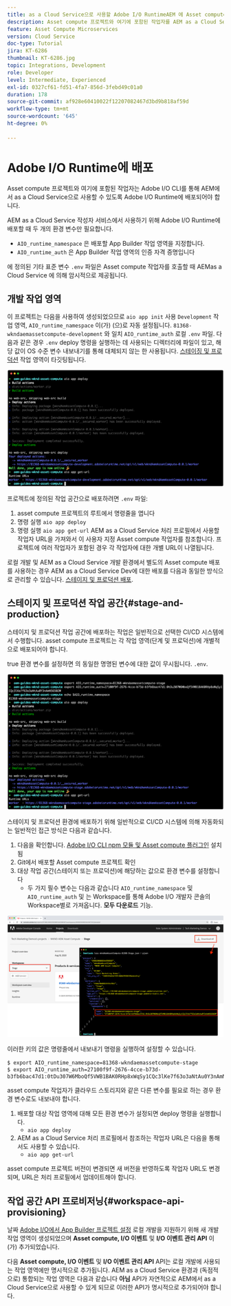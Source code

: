 ```yaml
---
title: as a Cloud Service으로 사용할 Adobe I/O RuntimeAEM 에 Asset compute 작업자 배포
description: Asset compute 프로젝트와 여기에 포함된 작업자를 AEM as a Cloud Service으로 사용하려면 Adobe I/O Runtime에 배포해야 합니다.
feature: Asset Compute Microservices
version: Cloud Service
doc-type: Tutorial
jira: KT-6286
thumbnail: KT-6286.jpg
topic: Integrations, Development
role: Developer
level: Intermediate, Experienced
exl-id: 0327cf61-fd51-4fa7-856d-3febd49c01a0
duration: 178
source-git-commit: af928e60410022f12207082467d3bd9b818af59d
workflow-type: tm+mt
source-wordcount: '645'
ht-degree: 0%

---
```


# Adobe I/O Runtime에 배포

Asset compute 프로젝트와 여기에 포함된 작업자는 Adobe I/O CLI를 통해 AEM에서 as a Cloud Service으로 사용할 수 있도록 Adobe I/O Runtime에 배포되어야 합니다.

AEM as a Cloud Service 작성자 서비스에서 사용하기 위해 Adobe I/O Runtime에 배포할 때 두 개의 환경 변수만 필요합니다.

+ `AIO_runtime_namespace` 은 배포할 App Builder 작업 영역을 지정합니다.
+ `AIO_runtime_auth` 은 App Builder 작업 영역의 인증 자격 증명입니다

에 정의된 기타 표준 변수 `.env` 파일은 Asset compute 작업자를 호출할 때 AEMas a Cloud Service 에 의해 암시적으로 제공됩니다.

## 개발 작업 영역

이 프로젝트는 다음을 사용하여 생성되었으므로 `aio app init` 사용 `Development` 작업 영역, `AIO_runtime_namespace` 이(가) (으)로 자동 설정됩니다. `81368-wkndaemassetcompute-development` 와 일치 `AIO_runtime_auth` 로컬 `.env` 파일.  다음과 같은 경우 `.env` deploy 명령을 실행하는 데 사용되는 디렉터리에 파일이 있고, 해당 값이 OS 수준 변수 내보내기를 통해 대체되지 않는 한 사용됩니다. [스테이징 및 프로덕션](#stage-and-production) 작업 영역이 타깃팅됩니다.

![.env 변수를 사용하여 aio 앱 배포](./assets/runtime/development__aio.png)

프로젝트에 정의된 작업 공간으로 배포하려면 `.env` 파일:

1. asset compute 프로젝트의 루트에서 명령줄을 엽니다
1. 명령 실행 `aio app deploy`
1. 명령 실행 `aio app get-url` AEM as a Cloud Service 처리 프로필에서 사용할 작업자 URL을 가져와서 이 사용자 지정 Asset compute 작업자를 참조합니다. 프로젝트에 여러 작업자가 포함된 경우 각 작업자에 대한 개별 URL이 나열됩니다.

로컬 개발 및 AEM as a Cloud Service 개발 환경에서 별도의 Asset compute 배포를 사용하는 경우 AEM as a Cloud Service Dev에 대한 배포를 다음과 동일한 방식으로 관리할 수 있습니다. [스테이지 및 프로덕션 배포](#stage-and-production).

## 스테이지 및 프로덕션 작업 공간{#stage-and-production}

스테이지 및 프로덕션 작업 공간에 배포하는 작업은 일반적으로 선택한 CI/CD 시스템에서 수행합니다. asset compute 프로젝트는 각 작업 영역(단계 및 프로덕션)에 개별적으로 배포되어야 합니다.

true 환경 변수를 설정하면 의 동일한 명명된 변수에 대한 값이 무시됩니다. `.env`.

![내보내기 변수를 사용하여 aio 앱 배포](./assets/runtime/stage__export-and-aio.png)

스테이지 및 프로덕션 환경에 배포하기 위해 일반적으로 CI/CD 시스템에 의해 자동화되는 일반적인 접근 방식은 다음과 같습니다.

1. 다음을 확인합니다. [Adobe I/O CLI npm 모듈 및 Asset compute 플러그인](../set-up/development-environment.md#aio) 설치됨
1. Git에서 배포할 Asset compute 프로젝트 확인
1. 대상 작업 공간(스테이지 또는 프로덕션)에 해당하는 값으로 환경 변수를 설정합니다
   + 두 가지 필수 변수는 다음과 같습니다 `AIO_runtime_namespace` 및 `AIO_runtime_auth` 및 는 Workspace를 통해 Adobe I/O 개발자 콘솔의 Workspace별로 가져옵니다. __모두 다운로드__ 기능.

![Adobe Developer 콘솔 - AIO 런타임 네임스페이스 및 인증](./assets/runtime/stage-auth-namespace.png)

이러한 키의 값은 명령줄에서 내보내기 명령을 실행하여 설정할 수 있습니다.

```
$ export AIO_runtime_namespace=81368-wkndaemassetcompute-stage
$ export AIO_runtime_auth=27100f9f-2676-4cce-b73d-b3fb6bac47d1:0tDu307W6MboQf5VWB1BAK0RHp8xWqSy1CQc3lKe7f63o3aNtAu0Y3nAmN56502W
```

asset compute 작업자가 클라우드 스토리지와 같은 다른 변수를 필요로 하는 경우 환경 변수로도 내보내야 합니다.

1. 배포할 대상 작업 영역에 대해 모든 환경 변수가 설정되면 deploy 명령을 실행합니다.
   + `aio app deploy`
1. AEM as a Cloud Service 처리 프로필에서 참조하는 작업자 URL은 다음을 통해서도 사용할 수 있습니다.
   + `aio app get-url`

asset compute 프로젝트 버전이 변경되면 새 버전을 반영하도록 작업자 URL도 변경되며, URL은 처리 프로필에서 업데이트해야 합니다.

## 작업 공간 API 프로비저닝{#workspace-api-provisioning}

날짜 [Adobe I/O에서 App Builder 프로젝트 설정](../set-up/app-builder.md) 로컬 개발을 지원하기 위해 새 개발 작업 영역이 생성되었으며 __Asset compute, I/O 이벤트__ 및 __I/O 이벤트 관리 API__ 이(가) 추가되었습니다.

다음 __Asset compute, I/O 이벤트__ 및 __I/O 이벤트 관리 API__ API는 로컬 개발에 사용되는 작업 영역에만 명시적으로 추가됩니다. AEM as a Cloud Service 환경과 (독점적으로) 통합되는 작업 영역은 다음과 같습니다 __아님__ API가 자연적으로 AEM에서 as a Cloud Service으로 사용할 수 있게 되므로 이러한 API가 명시적으로 추가되어야 합니다.
